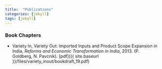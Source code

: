 ```yaml
---
title:  "Publications"
categories: [jekyll]
tags: [jekyll]
---
```




### Book Chapters
- Variety In, Variety Out: Imported Inputs and Product Scope Expansion in India, *Reforms and Economic Transformation in India*, 2013. (P. Goldberg, N. Pavcnik). [pdf]({{ site.baseurl }}/files/variety_inout/bookdraft_19.pdf)

